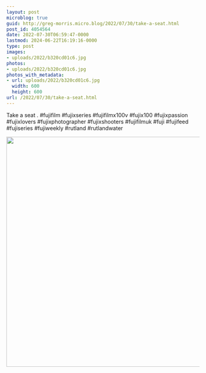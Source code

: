 ```yaml
---
layout: post
microblog: true
guid: http://greg-morris.micro.blog/2022/07/30/take-a-seat.html
post_id: 4054564
date: 2022-07-30T06:59:47-0000
lastmod: 2024-06-22T16:19:16-0000
type: post
images:
- uploads/2022/b320cd01c6.jpg
photos:
- uploads/2022/b320cd01c6.jpg
photos_with_metadata:
- url: uploads/2022/b320cd01c6.jpg
  width: 600
  height: 600
url: /2022/07/30/take-a-seat.html
---
```

Take a seat
.
#fujifilm #fujixseries #fujifilmx100v #fujix100 #fujixpassion #fujixlovers #fujixphotographer #fujixshooters #fujifilmuk #fuji #fujifeed #fujiseries #fujiweekly #rutland #rutlandwater

<img src="uploads/2022/b320cd01c6.jpg" width="600" height="600" alt="">
